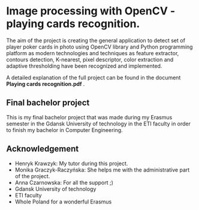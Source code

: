 # Image processing with OpenCV - playing cards recognition.

The aim of the project is creating the general application to detect set of player poker cards in photo using OpenCV library and Python programming platform as modern technologies and techniques as feature extractor, contours detection, K-nearest, pixel descriptor, color extraction and adaptive thresholding have been recognized and implemented.<br>

A detailed explanation of the full project can be found in the document <b> 
Playing cards recognition.pdf </b>.

## Final bachelor project

This is my final bachelor project that was made during my Erasmus semester
in the Gdansk University of technology in the ETI faculty in order to finish
my bachelor in Computer Engineering.

## Acknowledgement
- Henryk Krawzyk: My tutor during this project.
- Monika Graczyk-Raczyńska: She helps me with the administrative part of the project.
- Anna Czarnowska: For all the support ;) 
- Gdansk University of technology
- ETI faculty
- Whole Poland for a wonderful Erasmus